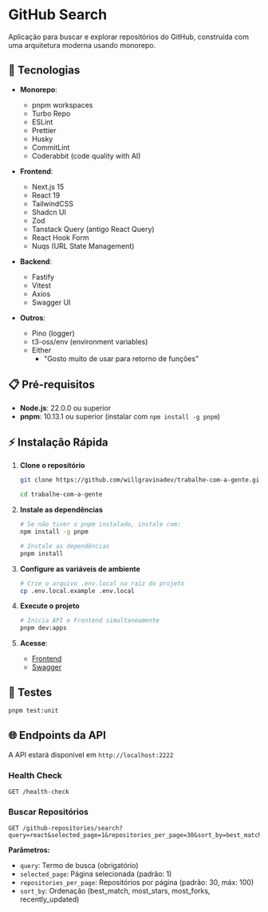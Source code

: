 # GitHub Search

Aplicação para buscar e explorar repositórios do GitHub, construída com uma arquitetura moderna usando monorepo.

## 🚀 Tecnologias

- **Monorepo**:
  - pnpm workspaces
  - Turbo Repo
  - ESLint
  - Prettier
  - Husky
  - CommitLint
  - Coderabbit (code quality with AI)

- **Frontend**:
  - Next.js 15
  - React 19
  - TailwindCSS
  - Shadcn UI
  - Zod
  - Tanstack Query (antigo React Query)
  - React Hook Form
  - Nuqs (URL State Management)

- **Backend**:
  - Fastify
  - Vitest
  - Axios
  - Swagger UI

- **Outros**:
  - Pino (logger)
  - t3-oss/env (environment variables)
  - Either
    - "Gosto muito de usar para retorno de funções"

## 📋 Pré-requisitos

- **Node.js**: 22.0.0 ou superior
- **pnpm**: 10.13.1 ou superior (instalar com `npm install -g pnpm`)

## ⚡ Instalação Rápida

1. **Clone o repositório**

   ```bash
   git clone https://github.com/willgravinadev/trabalhe-com-a-gente.git
   ```

   ```bash
   cd trabalhe-com-a-gente
   ```

2. **Instale as dependências**

   ```bash
   # Se não tiver o pnpm instalado, instale com:
   npm install -g pnpm

   # Instale as dependências
   pnpm install
   ```

3. **Configure as variáveis de ambiente**

   ```bash
   # Crie o arquivo .env.local na raiz do projeto
   cp .env.local.example .env.local
   ```

4. **Execute o projeto**

   ```bash
   # Inicia API e Frontend simultaneamente
   pnpm dev:apps
   ```

5. **Acesse**:
   - [Frontend](http://localhost:3000)
   - [Swagger](http://localhost:2222/documentation)

## 🧪 Testes

```bash
pnpm test:unit
```

## 🌐 Endpoints da API

A API estará disponível em `http://localhost:2222`

### Health Check

```http
GET /health-check
```

### Buscar Repositórios

```http
GET /github-repositories/search?query=react&selected_page=1&repositories_per_page=30&sort_by=best_match
```

**Parâmetros:**

- `query`: Termo de busca (obrigatório)
- `selected_page`: Página selecionada (padrão: 1)
- `repositories_per_page`: Repositórios por página (padrão: 30, máx: 100)
- `sort_by`: Ordenação (best_match, most_stars, most_forks, recently_updated)

